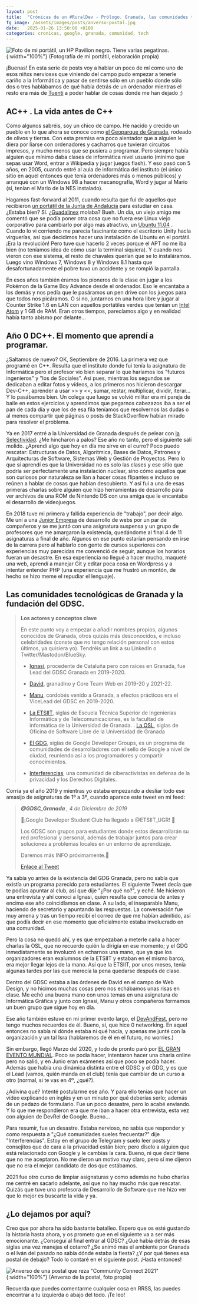 ```yaml
---
layout: post
title:  "Crónicas de un #RuralDev - Prólogo. Granada, las comunidades tecnológicas y el GDSC."
fg_image: /assets/images/posts/anverso-postal.jpg
date:   2025-01-26 13:50:00 +0100
categories: cronicas, google, granada, comunidad, tech
---
```



![Foto de mi portátil, un HP Pavilion negro. Tiene varias pegatinas.](/assets/images/posts/portatil.jpg){:width="100%"}
(Fotografía de mi portátil, elaboración propia)

¡Buenas! En esta serie de posts voy a hablar un poco de mí como uno de esos niñxs nerviosxs que viniendo del campo pudo empezar a tenerle cariño a la Informática y pasar de sentirse sólo en un pueblo donde sólo dos o tres hablábamos de qué había detrás de un ordenador mientras el resto era más de [Tuenti][0] a poder hablar de cosas donde me han dejado ;)

## AC++ . La vida antes de C++

Como algunos sabréis, soy un chico de campo. He nacido y crecido un pueblo en lo que ahora se conoce como [el Geoparque de Granada][1], rodeado de olivos y tierras. Con esta premisa era poco alentador que a alguien le diera por liarse con ordenadores y cacharros que tuvieran circuitos impresos, y mucho menos que se pusiera a programar. Pero siempre había alguien que mínimo daba clases de informática nivel usuario (mínimo que sepas usar Word, entrar a Wikipedia y jugar juegos flash). Y eso pasó con 5 años, en 2005, cuando entré al aula de informática del instituto (el único sitio en aquel entonces que tenía ordenadores más o menos públicos) y arranqué con un Windows 98 a hacer mecanografía, Word y jugar al Mario (sí, tenían el Mario de la NES instalado).

Hagamos fast-forward al 2011, cuando resulta que fui de aquellos que recibieron [un portátil de la Junta de Andalucía][2] para estudiar en casa. ¿Estaba bien? Sí. ¿[Guadalinex][3] molaba? Bueh. Un día, un viejo amigo me comentó que se podía poner otra cosa que no fuera ese Linux viejo corporativo para cambiarlo por algo más atractivo, un [Ubuntu 11.04][4] . Cuando lo vi corriendo me parecía fascinante como el escritorio Unity hacía virguerías, así que decidimos hacer una instalación de Ubuntu en el portátil. ¡Era la revolución! Pero tuve que hacerlo 2 veces porque el APT no me iba bien (no teníamos idea de cómo usar la terminal siquiera). Y cuando nos vieron con ese sistema, el resto de chavales querían que se lo instaláramos. Luego vino Windows 7, Windows 8 y Windows 8.1 hasta que desafortunadamente el pobre tuvo un accidente y se rompió la pantalla.

En esos años también éramos los pioneros de la clase en jugar a los Pokémon de la Game Boy Advance desde el ordenador. Eso le encantaba a los demás y nos pedía que le pasáramos un pen drive con los juegos para que todos nos picáramos. O si no, juntarnos en una hora libre y jugar al Counter Strike 1.6 en LAN con aquellos portátiles verdes que tenían un [Intel Atom][9] y 1 GB de RAM. Eran otros tiempos, parecíamos algo y en realidad había tanto abismo por delante...

## Año 0 DC++. El momento que aprendí a programar.

¿Saltamos de nuevo? OK, Septiembre de 2016. La primera vez que programé en C++. Resulta que el instituto donde fui tenía la asignatura de Informática pero el profesor vio bien separar lo que haríamos los "futuros ingenieros" y "los de Sociales". Así pues, mientras los segundos se dedicaban a editar fotos y vídeos, a los primeros nos hicieron descargar Dev-C++, aprender a usar >> y <<, sumar, restar, multiplicar, dividir, iterar... Y lo pasábamos bien. Un colega que luego se volvió militar era mi pareja de baile en estos ejercicios y aprendimos que pegarnos cabezazos iba a ser el pan de cada día y que los de esa fila teníamos que resolvernos las dudas o al menos compartir qué páginas o posts de StackOverflow habían mirado para resolver el problema.

Ya en 2017 entré a la Universidad de Granada después de pelear con [la Selectividad][5]. ¿Me hincharon a palos? Ese año no tanto, pero el siguiente salí molido. ¿Aprendí algo que hoy en día me sirve en el curro? Poco puedo rescatar: Estructuras de Datos, Algorítmica, Bases de Datos, Patrones y Arquitecturas de Software, Sistemas Web y Gestión de Proyectos. Pero lo que sí aprendí es que la Universidad no es solo las clases y ese sitio que podría ser perfectamente una instalación nuclear, sino cómo aquellos que son curiosos por naturaleza se lían a hacer cosas flipantes e incluso se reúnen a hablar de cosas que habían descubierto. Y así fui a una de esas primeras charlas sobre alguien que hizo herramientas de desarrollo para ver archivos de una ROM de Nintendo DS con una amiga que le encantaba el desarrollo de videojuegos.

En 2018 tuve mi primera y fallida experiencia de "trabajo", por decir algo. Me uní a una [Junior Empresa][6] de desarrollo de webs por un par de compañeros y se me juntó con una asignatura suspensa y un grupo de profesores que me amargaron la existencia, quedándome al final 4 de 11 asignaturas a final de año. Algunos en ese punto estarían pensando en irse de la carrera pero al hablarlo con gente de cursos superiores con experiencias muy parecidas me convenció de seguir, aunque los horarios fueran un desastre.
En esa experiencia no llegué a hacer mucho, maqueté una web, aprendí a manejar Git y editar poca cosa en Wordpress y a intentar entender PHP (una experiencia que me frustró un montón, de hecho se hizo meme el repudiar el lenguaje).

## Las comunidades tecnológicas de Granada y la fundación del GDSC.

> **Los actores y conceptos clave**
>
> En este punto voy a empezar a añadir nombres propios, algunos conocidos de Granada, otros quizás más desconocidos,
> e incluso celebridades (conste que no tengo relación personal con estos últimos, ya quisiera yo). Tendréis un link
> a su LinkedIn o Twitter/Mastodon/BlueSky.
> - [Ignasi][P1], procedente de Cataluña pero con raíces en Granada, fue Lead del GDSC Granada en 2019-2020.
> - [David][P2], granadino y Core Team Web en 2019-20 y 2021-22.
> - [Manu][P3], cordobés venido a Granada, a efectos prácticos era el ViceLead del GDSC en 2019-2020.
>
> - [La ETSIIT][P4], siglas de Escuela Técnica Superior de Ingenierías Informática y de Telecomunicaciones, es la facultad de informática de la Universidad de Granada.
> . [La OSL][P5], siglas de Oficina de Software Libre de la Universidad de Granada
> - [El GDG][P6], siglas de Google Developer Groups, es un programa de comunidades de desarrolladores con el sello de Google a nivel de ciudad, reuniendo así a los programadores y compartir conocimientos.
> - [Interferencias][P7], una comunidad de ciberactivistas en defensa de la privacidad y los Derechos Digitales.


Corría ya el año 2019 y mientras yo estaba empezando a desliar todo ese amasijo de asignaturas de 1º a 3º, cuando aparece este tweet en mi feed:

> ***@GDSC_Granada** , 4 de Diciembre de 2019*
>
> 🎉¡Google Developer Student Club ha llegado a @ETSIIT_UGR! 🎉
>
>Los GDSC son grupos para estudiantes donde estos desarrollarán su red profesional y personal, además de trabajar juntos para crear soluciones a problemas locales en un entorno de aprendizaje.
>
>Daremos más INFO próximamente.🥳
>
> [Enlace al Tweet][T1]

Ya sabía yo antes de la existencia del GDG Granada, pero no sabía que existía un programa parecido para estudiantes. El siguiente Tweet decía que te podías apuntar al club, así que dije "¿Por qué no?", y eché. Me hicieron una entrevista y ahí conocí a Ignasi, quien resulta que conocía de antes y encima ese año coincidíamos en clase. A su lado, el inseparable Manu, haciendo de secretario y apuntando las respuestas. La conversación fue muy amena y tras un tiempo recibí el correo de que me habían admitido, así que podía decir en ese momento que oficialmente estaba involucrado en una comunidad.

Pero la cosa no quedó ahí, y es que empezaban a meterle caña a hacer charlas la OSL, que no recuerdo quién la dirigía en ese momento; y el GDG inmediatamente se involucró en echarnos una mano, que ya que los organizadores eran exalumnos de la ETSIIT y estaban en el mismo barco, era mejor llegar lejos de la mano. Así que la ETSIIT, por unos meses, tenía algunas tardes por las que merecía la pena quedarse después de clase.

Dentro del GDSC estaba a las órdenes de David en el campo de Web Design, y no hicimos muchas cosas pero nos echábamos unas risas en clase. Me echó una buena mano con unos temas en una asignatura de Informática Gráfica y junto con Ignasi, Manu y otros compañeros formamos un buen grupo que sigue hoy en día.

Ese año también estuve en mi primer evento largo, el [DevAndFest][7], pero no tengo muchos recuerdos de él. Bueno, sí, que hice 0 networking. En aquel entonces no sabía ni dónde estaba ni qué hacía, y apenas me junté con la organización y un tal Isra (hablaremos de él en el futuro, no worries.)

Sin embargo, llegó Marzo del 2020, y todo de pronto paró por [EL GRAN EVENTO MUNDIAL][8]. Poco se podía hacer, intentaron hacer una charla online pero no salió, y en Junio eran exámenes así que poco se podía hacer. Además que había una dinámica distinta entre el GDSC y el GDG, y es que el Lead (vamos, quién manda en el club) tenía que cambiar de un curso a otro (normal, si te vas en 4º, ¿qué?).

¿Adivina qué? Intenté postularme ese año. Y para ello tenías que hacer un vídeo explicando en inglés y en un minuto por qué deberías serlo; además de un pedazo de formulario. Fue un poco desastre, pero lo acabé enviando. Y lo que me respondieron era que me iban a hacer otra entrevista, esta vez con alguien de DevRel de Google. Bueno...

Para resumir, fue un desastre. Estaba nervioso, no sabía que responder y como respuesta a "¿Qué comunidades sueles frecuentar?" dije "Interferencias". Estoy en el grupo de Telegram y suelo leer posts y consejitos que de cara a la privacidad están bien; pero díselo a alguien que está relacionado con Google y le cambias la cara. Bueno, ni que decir tiene que no me aceptaron. No me dieron un motivo muy claro, pero sí me dijeron que no era el mejor candidato de dos que estábamos. 

2021 fue otro curso de limpiar asignaturas y como además no hubo charlas me centré en sacarlo adelante, así que no hay mucho más que rescatar. Quizás que tuve una profesora de Desarrollo de Software que me hizo ver que lo mejor es buscarte la vida y ya.

## ¿Lo dejamos por aquí?

Creo que por ahora ha sido bastante batalleo. Espero que os esté gustando la historia hasta ahora, y os prometo que en el siguiente va a ser más emocionante. ¿Conseguí al final entrar al GDSC? ¿Qué había detrás de esas siglas una vez manejas el cotarro? ¿Se animó más el ambiente por Granada o el Iván del pasado no sabía dónde estaba la fiesta? ¿Y por qué tienes esa postal de debajo? Todo lo contaré en el siguiente post. ¡Hasta entonces!

![Anverso de una postal que reza "Community Connect 2021"](/assets/images/posts/anverso-postal.jpg){:width="100%"}
(Anverso de la postal, foto propia)

Recuerda que puedes comentarme cualquier cosa en RRSS, las puedes encontrar a tu izquierda o abajo del todo. ¡Te leo!

[0]: https://es.wikipedia.org/wiki/Tuenti#Red_social
[1]: https://es.wikipedia.org/wiki/Geoparque_de_Granada
[2]: https://www.juntadeandalucia.es/export/drupaljda/PlanEscuela.pdf
[3]: https://usandoguadalinexedu.wordpress.com/2017/02/26/evolucion-de-sistemas-guadalinex-edu/
[4]: https://www.muylinux.com/2011/05/09/ubuntu-11-04-el-analisis/
[5]: https://es.wikipedia.org/wiki/Selectividad_(examen)
[6]: https://es.wikipedia.org/wiki/Junior_Empresa
[7]: https://dev.to/gdggranada/primer-devandfest-en-granada-1lia
[8]: https://es.wikipedia.org/wiki/Pandemia_de_COVID-19
[9]: https://www.intel.la/content/www/xl/es/products/sku/36331/intel-atom-processor-n270-512k-cache-1-60-ghz-533-mhz-fsb/specifications.html

[P1]: https://www.linkedin.com/in/ignasi-camacho-redo/
[P2]: https://github.com/d4bit/
[P3]: https://x.com/mjnunez99
[P4]: https://www.ugr.es/etsiit/
[P5]: https://osl.ugr.es/
[P6]: https://gdg.community.dev/granada/
[P7]: https://social.interferencias.tech/@interferencias

[T1]:https://x.com/GDSC_Granada/status/1169307966752854021


